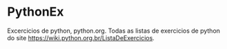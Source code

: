 # PythonEx
Excercicios de python, python.org.
Todas as listas de exercicios de python do site https://wiki.python.org.br/ListaDeExercicios.
